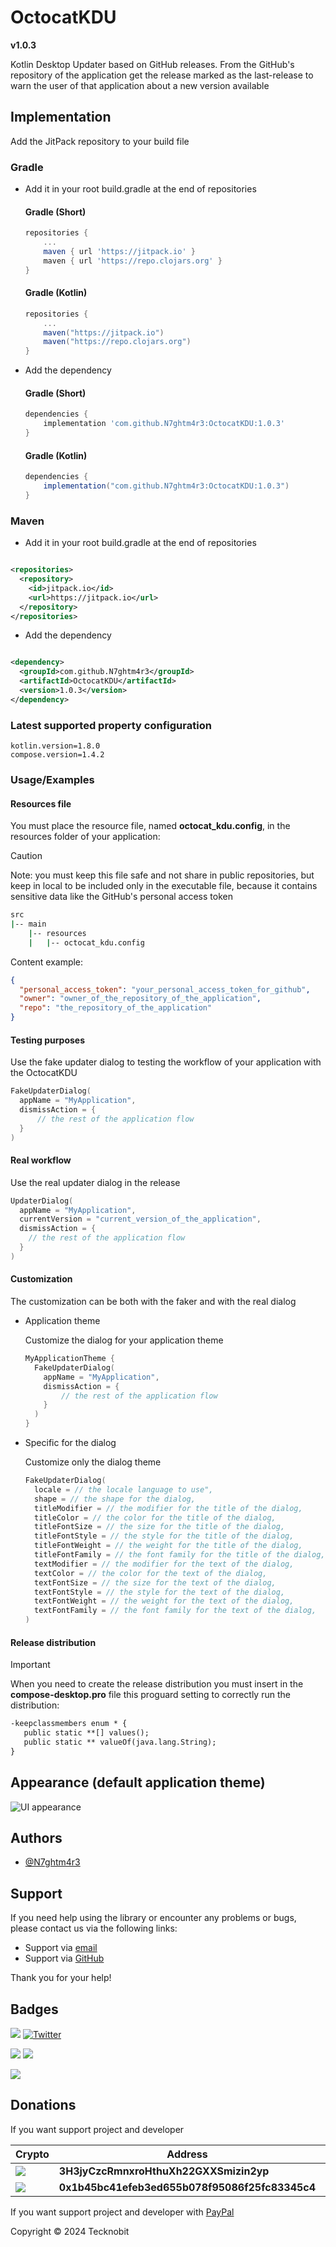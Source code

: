 # OctocatKDU

**v1.0.3**

Kotlin Desktop Updater based on GitHub releases. From the GitHub's repository of the application get the release marked as the last-release to warn the user of that application about a new version available

## Implementation

Add the JitPack repository to your build file

### Gradle

- Add it in your root build.gradle at the end of repositories

  #### Gradle (Short)

    ```gradle
    repositories {
        ...
        maven { url 'https://jitpack.io' }
        maven { url 'https://repo.clojars.org' }
    }
    ```

  #### Gradle (Kotlin)

    ```gradle
    repositories {
        ...
        maven("https://jitpack.io")
        maven("https://repo.clojars.org")
    }
    ```

- Add the dependency

  #### Gradle (Short)

    ```gradle
    dependencies {
        implementation 'com.github.N7ghtm4r3:OctocatKDU:1.0.3'
    }
    ```

  #### Gradle (Kotlin)

    ```gradle
    dependencies {
        implementation("com.github.N7ghtm4r3:OctocatKDU:1.0.3")
    }
    ```

### Maven

- Add it in your root build.gradle at the end of repositories

```xml

<repositories>
  <repository>
    <id>jitpack.io</id>
    <url>https://jitpack.io</url>
  </repository>
</repositories>
```

- Add the dependency

```xml

<dependency>
  <groupId>com.github.N7ghtm4r3</groupId>
  <artifactId>OctocatKDU</artifactId>
  <version>1.0.3</version>
</dependency>
```
### Latest supported property configuration

``` properties
kotlin.version=1.8.0
compose.version=1.4.2
```

### Usage/Examples

#### Resources file

You must place the resource file, named **octocat_kdu.config**, in the resources folder of your application:

> [!CAUTION]  
> Note: you must keep this file safe and not share in public repositories, but keep in local to be included only in the 
> executable file, because it contains sensitive data like the GitHub's personal access token 

``` bash
src
|-- main
    |-- resources
    |   |-- octocat_kdu.config
```

Content example:

```json
{
  "personal_access_token": "your_personal_access_token_for_github",
  "owner": "owner_of_the_repository_of_the_application",
  "repo": "the_repository_of_the_application"
}
```

#### Testing purposes

Use the fake updater dialog to testing the workflow of your application with the OctocatKDU

```kotlin
FakeUpdaterDialog(
  appName = "MyApplication",
  dismissAction = {
      // the rest of the application flow
  }
)
```

#### Real workflow

Use the real updater dialog in the release

```kotlin
UpdaterDialog(
  appName = "MyApplication",
  currentVersion = "current_version_of_the_application",
  dismissAction = {
    // the rest of the application flow
  }
)
```

#### Customization

The customization can be both with the faker and with the real dialog

- Application theme

  Customize the dialog for your application theme 
  
  ```kotlin
  MyApplicationTheme {
    FakeUpdaterDialog(
      appName = "MyApplication",
      dismissAction = {
          // the rest of the application flow
      }
    )
  }
  ```
  
- Specific for the dialog
  
  Customize only the dialog theme

  ```kotlin
  FakeUpdaterDialog(
    locale = // the locale language to use",
    shape = // the shape for the dialog,
    titleModifier = // the modifier for the title of the dialog, 
    titleColor = // the color for the title of the dialog,
    titleFontSize = // the size for the title of the dialog,
    titleFontStyle = // the style for the title of the dialog,
    titleFontWeight = // the weight for the title of the dialog,
    titleFontFamily = // the font family for the title of the dialog,
    textModifier = // the modifier for the text of the dialog,
    textColor = // the color for the text of the dialog,
    textFontSize = // the size for the text of the dialog,
    textFontStyle = // the style for the text of the dialog,
    textFontWeight = // the weight for the text of the dialog,
    textFontFamily = // the font family for the text of the dialog,
  )
  ```
#### Release distribution

> [!IMPORTANT]  
>  When you need to create the release distribution you must insert in the **compose-desktop.pro** file this proguard setting
>  to correctly run the distribution:
> 
> ```txt 
> -keepclassmembers enum * { 
>    public static **[] values();
>    public static ** valueOf(java.lang.String);
> }
> ```

## Appearance (default application theme)

![UI appearance](https://github.com/N7ghtm4r3/OctocatKDU/blob/main/images/ui.png)

## Authors

- [@N7ghtm4r3](https://www.github.com/N7ghtm4r3)

## Support

If you need help using the library or encounter any problems or bugs, please contact us via the following links:

- Support via <a href="mailto:infotecknobitcompany@gmail.com">email</a>
- Support via <a href="https://github.com/N7ghtm4r3/OctocatKDU/issues/new">GitHub</a>

Thank you for your help!

## Badges

[![](https://img.shields.io/badge/Google_Play-414141?style=for-the-badge&logo=google-play&logoColor=white)](https://play.google.com/store/apps/developer?id=Tecknobit)
[![Twitter](https://img.shields.io/badge/Twitter-1DA1F2?style=for-the-badge&logo=twitter&logoColor=white)](https://twitter.com/tecknobit)

[![](https://img.shields.io/badge/Java-ED8B00?style=for-the-badge&logo=java&logoColor=white)](https://www.oracle.com/java/)
[![](https://img.shields.io/badge/Kotlin-0095D5?&style=for-the-badge&logo=kotlin&logoColor=white)](https://kotlinlang.org/)

[![](https://jitpack.io/v/N7ghtm4r3/OctocatKDU.svg)](https://jitpack.io/#N7ghtm4r3/OctocatKDU)

## Donations

If you want support project and developer

| Crypto                                                                                              | Address                                        | Network  |
|-----------------------------------------------------------------------------------------------------|------------------------------------------------|----------|
| ![](https://img.shields.io/badge/Bitcoin-000000?style=for-the-badge&logo=bitcoin&logoColor=white)   | **3H3jyCzcRmnxroHthuXh22GXXSmizin2yp**         | Bitcoin  |
| ![](https://img.shields.io/badge/Ethereum-3C3C3D?style=for-the-badge&logo=Ethereum&logoColor=white) | **0x1b45bc41efeb3ed655b078f95086f25fc83345c4** | Ethereum |

If you want support project and developer with <a href="https://www.paypal.com/donate/?hosted_button_id=5QMN5UQH7LDT4">PayPal</a>

Copyright © 2024 Tecknobit

